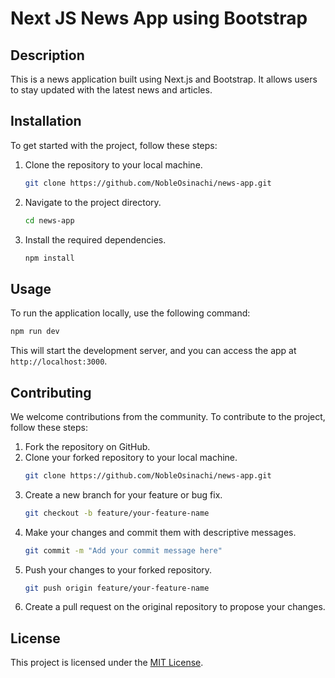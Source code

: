  
# Next JS News App using Bootstrap

## Description

This is a news application built using Next.js and Bootstrap. It allows users to stay updated with the latest news and articles.

## Installation

To get started with the project, follow these steps:

1. Clone the repository to your local machine.
   ```bash
   git clone https://github.com/NobleOsinachi/news-app.git
   ```
2. Navigate to the project directory.
   ```bash
   cd news-app
   ```
3. Install the required dependencies.
   ```bash
   npm install
   ```

## Usage

To run the application locally, use the following command:

```bash
npm run dev
```

This will start the development server, and you can access the app at `http://localhost:3000`.

## Contributing

We welcome contributions from the community. To contribute to the project, follow these steps:

1. Fork the repository on GitHub.
2. Clone your forked repository to your local machine.
   ```bash
   git clone https://github.com/NobleOsinachi/news-app.git
   ```
3. Create a new branch for your feature or bug fix.
   ```bash
   git checkout -b feature/your-feature-name
   ```
4. Make your changes and commit them with descriptive messages.
   ```bash
   git commit -m "Add your commit message here"
   ```
5. Push your changes to your forked repository.
   ```bash
   git push origin feature/your-feature-name
   ```
6. Create a pull request on the original repository to propose your changes.

## License

This project is licensed under the [MIT License](LICENSE).


